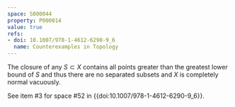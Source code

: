 ```yaml
---
space: S000044
property: P000014
value: true
refs:
- doi: 10.1007/978-1-4612-6290-9_6
  name: Counterexamples in Topology
---
```


The closure of any $S \subset X$ contains all points greater than the greatest lower bound of $S$ and thus there are no separated subsets and $X$ is completely normal vacuously.

See item #3 for space #52 in {{doi:10.1007/978-1-4612-6290-9_6}}.
